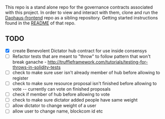 This repo is a stand alone repo for the governance contracts associated with this project.  In order to view and interact with them, clone and run the [Daohaus-frontend](https://github.com/Daohaus/daohaus-frontend) repo as a sibling repository.  Getting started instructions found in the [README](https://github.com/Daohaus/daohaus-frontend) of that repo.


## TODO

- [x] create Benevolent Dictator hub contract for use inside consensys
- [ ] Refactor tests that are meant to "throw" to follow pattern that won't break ganache - http://truffleframework.com/tutorials/testing-for-throws-in-solidity-tests
- [ ] check to make sure user isn't already member of hub before allowing to register
- [ ] check to make sure resource proposal isn't finished before allowing to vote -- currently can vote on finished proposals
- [ ] check if member of hub before allowing to vote
- [ ] check to make sure dictator added people have same weight
- [ ] allow dictator to change weight of a user
- [ ] allow user to change name, blockcom id etc
